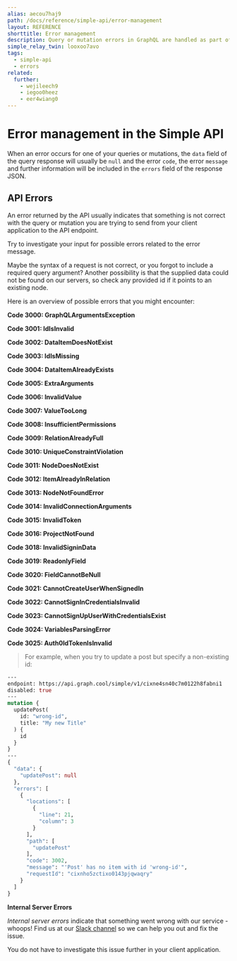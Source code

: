 ```yaml
---
alias: aecou7haj9
path: /docs/reference/simple-api/error-management
layout: REFERENCE
shorttitle: Error management
description: Query or mutation errors in GraphQL are handled as part of the query response, where you can find further information to solve them.
simple_relay_twin: looxoo7avo
tags:
  - simple-api
  - errors
related:
  further:
    - wejileech9
    - iegoo0heez
    - eer4wiang0
---
```


# Error management in the Simple API

When an error occurs for one of your queries or mutations, the `data` field of the query response will usually be `null` and the error `code`, the error `message` and further information will be included in the `errors` field of the response JSON.

## API Errors

An error returned by the API usually indicates that something is not correct with the query or mutation you are trying to send from your client application to the API endpoint.

Try to investigate your input for possible errors related to the error message.

Maybe the syntax of a request is not correct, or you forgot to include a required query argument?
Another possibility is that the supplied data could not be found on our servers, so check any provided id if it points to an existing node.

Here is an overview of possible errors that you might encounter:

**Code 3000: GraphQLArgumentsException**

**Code 3001: IdIsInvalid**

**Code 3002: DataItemDoesNotExist**

**Code 3003: IdIsMissing**

**Code 3004: DataItemAlreadyExists**

**Code 3005: ExtraArguments**

**Code 3006: InvalidValue**

**Code 3007: ValueTooLong**

**Code 3008: InsufficientPermissions**

**Code 3009: RelationAlreadyFull**

**Code 3010: UniqueConstraintViolation**

**Code 3011: NodeDoesNotExist**

**Code 3012: ItemAlreadyInRelation**

**Code 3013: NodeNotFoundError**

**Code 3014: InvalidConnectionArguments**

**Code 3015: InvalidToken**

**Code 3016: ProjectNotFound**

**Code 3018: InvalidSigninData**

**Code 3019: ReadonlyField**

**Code 3020: FieldCannotBeNull**

**Code 3021: CannotCreateUserWhenSignedIn**

**Code 3022: CannotSignInCredentialsInvalid**

**Code 3023: CannotSignUpUserWithCredentialsExist**

**Code 3024: VariablesParsingError**

**Code 3025: Auth0IdTokenIsInvalid**

> For example, when you try to update a post but specify a non-existing id:

```graphql
---
endpoint: https://api.graph.cool/simple/v1/cixne4sn40c7m0122h8fabni1
disabled: true
---
mutation {
  updatePost(
    id: "wrong-id",
    title: "My new Title"
  ) {
    id
  }
}
---
{
  "data": {
    "updatePost": null
  },
  "errors": [
    {
      "locations": [
        {
          "line": 21,
          "column": 3
        }
      ],
      "path": [
        "updatePost"
      ],
      "code": 3002,
      "message": "'Post' has no item with id 'wrong-id'",
      "requestId": "cixnho5zctixo0143pjqwaqry"
    }
  ]
}
```

**Internal Server Errors**

*Internal server errors* indicate that something went wrong with our service - whoops! Find us at our [Slack channel](http://slack.graph.cool) so we can help you out and fix the issue.

You do not have to investigate this issue further in your client application.
